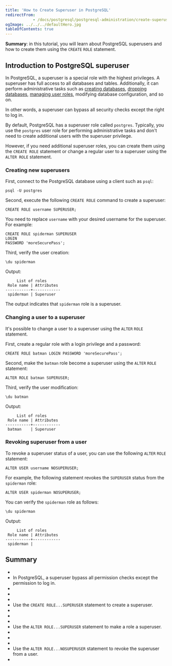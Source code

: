 ```yaml
---
title: 'How to Create Superuser in PostgreSQL'
redirectFrom: 
            - /docs/postgresql/postgresql-administration/create-superuser-postgresql/
ogImage: ../../../defaultHero.jpg
tableOfContents: true
---
```



**Summary**: in this tutorial, you will learn about PostgreSQL superusers and how to create them using the `CREATE` `ROLE` statement.





## Introduction to PostgreSQL superuser





In PostgreSQL, a superuser is a special role with the highest privileges. A superuser has full access to all databases and tables. Additionally, it can perform administrative tasks such as [creating databases](https://www.postgresqltutorial.com/postgresql-administration/postgresql-create-database/), [dropping databases](https://www.postgresqltutorial.com/postgresql-administration/postgresql-drop-database/), [managing user roles](https://www.postgresqltutorial.com/postgresql-administration/postgresql-roles/), modifying database configuration, and so on.





In other words, a superuser can bypass all security checks except the right to log in.





By default, PostgreSQL has a superuser role called `postgres`. Typically, you use the `postgres` user role for performing administrative tasks and don't need to create additional users with the superuser privilege.





However, if you need additional superuser roles, you can create them using the `CREATE ROLE` statement or change a regular user to a superuser using the `ALTER ROLE` statement.





### Creating new superusers





First, connect to the PostgreSQL database using a client such as `psql`:





```
psql -U postgres
```





Second, execute the following `CREATE ROLE` command to create a superuser:





```
CREATE ROLE username SUPERUSER;
```





You need to replace `username` with your desired username for the superuser. For example:





```
CREATE ROLE spiderman SUPERUSER
LOGIN
PASSWORD 'moreSecurePass';
```





Third, verify the user creation:





```
\du spiderman
```





Output:





```
     List of roles
 Role name | Attributes
-----------+------------
 spiderman | Superuser
```





The output indicates that `spiderman` role is a superuser.





### Changing a user to a superuser





It's possible to change a user to a superuser using the `ALTER` `ROLE` statement.





First, create a regular role with a login privilege and a password:





```
CREATE ROLE batman LOGIN PASSWORD 'moreSecurePass';
```





Second, make the `batman` role become a superuser using the `ALTER` `ROLE` statement:





```
ALTER ROLE batman SUPERUSER;
```





Third, verify the user modification:





```
\du batman
```





Output:





```
     List of roles
 Role name | Attributes
-----------+------------
 batman    | Superuser
```





### Revoking superuser from a user





To revoke a superuser status of a user, you can use the following `ALTER` `ROLE` statement:





```
ALTER USER username NOSUPERUSER;
```





For example, the following statement revokes the `SUPERUSER` status from the `spiderman` role:





```
ALTER USER spiderman NOSUPERUSER;
```





You can verify the `spiderman` role as follows:





```
\du spiderman
```





Output:





```
     List of roles
 Role name | Attributes
-----------+------------
 spiderman |
```





## Summary





- 
- In PostgreSQL, a superuser bypass all permission checks except the permission to log in.
- 
-
- 
- Use the `CREATE ROLE...SUPERUSER` statement to create a superuser.
- 
-
- 
- Use the `ALTER ROLE...SUPERUSER` statement to make a role a superuser.
- 
-
- 
- Use the `ALTER ROLE...NOSUPERUSER` statement to revoke the superuser from a user.
- 


